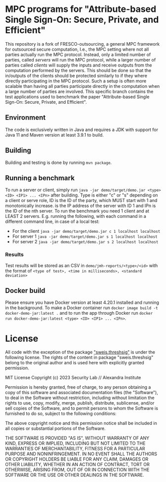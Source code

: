 # MPC programs for "Attribute-based Single Sign-On: Secure, Private, and Efficient"
This repository is a fork of FRESCO-outsourcing, a general MPC framework for outsourced secure computation, I.e., the MPC setting where not all parties actually run the MPC protocol. Instead, only a limited number of parties, called *servers* will run the MPC protocol, while a larger number of parties called *clients* will supply the inputs and receive outputs from the computation performed by the servers. This should be done so that the in/outputs of the clients should be protected similarly to if they where directly participating in the MPC protocol. Such a setup is often more scalable than having all parties participate directly in the computation when a large number of parties are involved. 
This specific branch contains the test applications used to benchmark the paper "Attribute-based Single Sign-On: Secure, Private, and Efficient".

## Environment
The code is exclusively written in Java and requires a JDK with support for Java 11 and Maven version at least 3.9.1 to build.

## Building
Building and testing is done by running `mvn package`.

## Running a benchmark
To run a server or client, simply run `java -jar demo/target/demo.jar <type> <ID> <IP1> ... <IPn>` after building.
Type is either "c" or "s" depending on a client or serve role, ID is the ID of the party, which MUST start with 1 and monotonically increase.  <IP1> is the IP address of the server with ID 1 and IPn is the ID of the nth server.
To run the benchmark you need 1 client and at LEAST 2 servers. E.g. running the following, with each command in a different command line, in case of a local test:
- For the client `java -jar demo/target/demo.jar c 1 localhost localhost`
- For server 1 `java -jar demo/target/demo.jar s 1 localhost localhost`
- For server 2 `java -jar demo/target/demo.jar s 2 localhost localhost`

### Results
Test results will be stored as an CSV in `demo/jmh-reports/<type>/<id>` with the format of `<type of test>, <time in milliseconds>, <standard deviation>` 

## Docker build
Please ensure you have Docker version at least 4.20.1 installed and running in the background.
To make a Docker container run `docker image build -t docker-demo-jar:latest .` and to run the app through Docker run `docker run docker-demo-jar:latest <type> <ID> <IP1> ... <IPn>`.

# License
All code with the exception of the package ["sweis.threshsig"](https://github.com/sweis/threshsig) is under the following license. The rights of the content in package "sweis.threshsig" belong to the original author and is used here with explicitly granted permission.

MIT License
Copyright (c) 2023 Security Lab // Alexandra Institute

Permission is hereby granted, free of charge, to any person obtaining a copy
of this software and associated documentation files (the "Software"), to deal
in the Software without restriction, including without limitation the rights
to use, copy, modify, merge, publish, distribute, sublicense, and/or sell
copies of the Software, and to permit persons to whom the Software is
furnished to do so, subject to the following conditions:

The above copyright notice and this permission notice shall be included in all
copies or substantial portions of the Software.

THE SOFTWARE IS PROVIDED "AS IS", WITHOUT WARRANTY OF ANY KIND, EXPRESS OR
IMPLIED, INCLUDING BUT NOT LIMITED TO THE WARRANTIES OF MERCHANTABILITY,
FITNESS FOR A PARTICULAR PURPOSE AND NONINFRINGEMENT. IN NO EVENT SHALL THE
AUTHORS OR COPYRIGHT HOLDERS BE LIABLE FOR ANY CLAIM, DAMAGES OR OTHER
LIABILITY, WHETHER IN AN ACTION OF CONTRACT, TORT OR OTHERWISE, ARISING FROM,
OUT OF OR IN CONNECTION WITH THE SOFTWARE OR THE USE OR OTHER DEALINGS IN THE
SOFTWARE.
